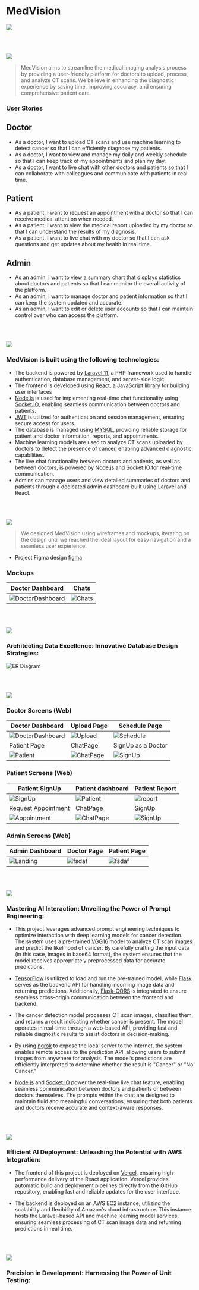 # MedVision

<img src="./readme/title1.svg"/>

<br><br>

<!-- project philosophy -->
<img src="./readme/title2.svg"/>

> MedVision aims to streamline the medical imaging analysis process by providing a user-friendly platform for doctors to upload, process, and analyze CT scans. We believe in enhancing the diagnostic experience by saving time, improving accuracy, and ensuring comprehensive patient care.


### User Stories

## Doctor
 
- As a doctor, I want to upload CT scans and use machine learning to detect cancer so that I can efficiently diagnose my patients.
- As a doctor, I want to view and manage my daily and weekly schedule so that I can keep track of my appointments and plan my day.
- As a doctor, I want to live chat with other doctors and patients so that I can collaborate with colleagues and communicate with patients in real time.

## Patient

- As a patient, I want to request an appointment with a doctor so that I can receive medical attention when needed.
- As a patient, I want to view the medical report uploaded by my doctor so that I can understand the results of my diagnosis.
- As a patient, I want to live chat with my doctor so that I can ask questions and get updates about my health in real time.

## Admin

- As an admin, I want to view a summary chart that displays statistics about doctors and patients so that I can monitor the overall activity of the platform.
- As an admin, I want to manage doctor and patient information so that I can keep the system updated and accurate.
- As an admin, I want to edit or delete user accounts so that I can maintain control over who can access the platform.

<br><br>

<!-- Tech stack -->
<img src="./readme/title3.svg"/>

### MedVision is built using the following technologies:

- The backend is powered by [Laravel 11](https://laravel.com/), a PHP framework used to handle authentication, database management, and server-side logic.
- The frontend is developed using [React](https://reactjs.org/), a JavaScript library for building user interfaces
- [Node.js](https://nodejs.org/en) is used for implementing real-time chat functionality using [Socket.IO](https://socket.io/), enabling seamless communication between doctors and patients.
- [JWT](https://jwt.io/) is utilized for authentication and session management, ensuring secure access for users.
- The database is managed using [MYSQL](https://www.mysql.com/), providing reliable storage for patient and doctor information, reports, and appointments.
- Machine learning models are used to analyze CT scans uploaded by doctors to detect the presence of cancer, enabling advanced diagnostic capabilities.
- The live chat functionality between doctors and patients, as well as between doctors, is powered by [Node.js](https://nodejs.org/en) and [Socket.IO](https://socket.io/) for real-time communication.
- Admins can manage users and view detailed summaries of doctors and patients through a dedicated admin dashboard built using Laravel and React.

<br><br>

<!-- UI UX -->
<img src="./readme/title4.svg"/>

> We designed MedVision using wireframes and mockups, iterating on the design until we reached the ideal layout for easy navigation and a seamless user experience.

- Project Figma design [figma](https://www.figma.com/design/aw2wDNWy383Ls7W9jvHdln/MedVision?node-id=0-1&node-type=canvas&t=CsQl6SbJJCzoHXqu-0)

### Mockups

| Doctor Dashboard                                    | Chats                            |
| --------------------------------------------------- | ----------------------------------------- | 
| ![DoctorDashboard](./readme/assets/doctorDashboard.png) | ![Chats](./readme/assets/Chats.png) |

<br><br>

<!-- Database Design -->
<img src="./readme/title5.svg"/>

###  Architecting Data Excellence: Innovative Database Design Strategies:

![ER Diagram](./readme/assets/db.png)

<br><br>

<!-- Implementation -->
<img src="./readme/title6.svg"/>

### Doctor Screens (Web)

| Doctor Dashboard                               | Upload Page                            | Schedule Page                            |
| ------------------------------------------- | ----------------------------------------- | ----------------------------------------- |
| ![DoctorDashboard](./readme/assets/download.gif)       | ![Upload](./readme/assets/Upload.gif) | ![Schedule](./readme/assets/Schdule.png) |
| Patient Page                                | ChatPage                            | SignUp as a Doctor                          |
| ![Patient](./readme/assets/PatientPage.png) | ![ChatPage](./readme/assets/Chat.jpg) | ![SignUp](./readme/assets/SignUpDoctor.png)   |


### Patient Screens (Web)

| Patient SignUp                               | Patient dashboard                             | Patient Report                        |
| ------------------------------------------- | ----------------------------------------- | ----------------------------------------- |
| ![SignUp](./readme/assets/SignUpPatient.png) | ![Patient](./readme/assets/PatientDashboard.png) | ![report](./readme/assets/PatientReport.png) |
| Request Appointment                               | ChatPage                            | SignUp                          |
| ![Appointment](./readme/assets/RequestApp.gif) | ![ChatPage](./readme/assets/Messages.png) | ![SignUp](./readme/assets/SignUp.png)   |


### Admin Screens (Web)

| Admin Dashboard                               | Doctor Page                              | Patient Page                        |
| ------------------------------------------ | --------------------------------------------- | ------------------------------------------ |
| ![Landing](./readme/assets/AdminDashboard.png) | ![fsdaf](./readme/assets/doctors.png) | ![fsdaf](./readme/assets/Patients.png) |

<br><br>


<!-- Prompt Engineering -->
<img src="./readme/title7.svg"/>

###  Mastering AI Interaction: Unveiling the Power of Prompt Engineering:


- This project leverages advanced prompt engineering techniques to optimize interaction with deep learning models for cancer detection. The system uses a pre-trained [VGG16](https://www.geeksforgeeks.org/vgg-16-cnn-model/) model to analyze CT scan images and predict the likelihood of cancer. By carefully crafting the input data (in this case, images in base64 format), the system ensures that the model receives appropriately preprocessed data for accurate predictions.

- [TensorFlow](https://www.tensorflow.org/) is utilized to load and run the pre-trained model, while [Flask](https://flask.palletsprojects.com/en/3.0.x/) serves as the backend API for handling incoming image data and returning predictions. Additionally, [Flask-CORS](https://pypi.org/project/Flask-Cors/) is integrated to ensure seamless cross-origin communication between the frontend and backend.

- The cancer detection model processes CT scan images, classifies them, and returns a result indicating whether cancer is present. The model operates in real-time through a web-based API, providing fast and reliable diagnostic results to assist doctors in decision-making.

- By using [ngrok](https://ngrok.com/) to expose the local server to the internet, the system enables remote access to the prediction API, allowing users to submit images from anywhere for analysis. The model’s predictions are efficiently interpreted to determine whether the result is "Cancer" or "No Cancer."

- [Node.js](https://nodejs.org/en) and [Socket.IO](https://socket.io/) power the real-time live chat feature, enabling seamless communication between doctors and patients or between doctors themselves. The prompts within the chat are designed to maintain fluid and meaningful conversations, ensuring that both patients and doctors receive accurate and context-aware responses.

<br><br>

<!-- AWS Deployment -->
<img src="./readme/title8.svg"/>

###  Efficient AI Deployment: Unleashing the Potential with AWS Integration:

- The frontend of this project is deployed on [Vercel](https://vercel.com/), ensuring high-performance delivery of the React application. Vercel provides automatic build and deployment pipelines directly from the GitHub repository, enabling fast and reliable updates for the user interface.

- The backend is deployed on an AWS EC2 instance, utilizing the scalability and flexibility of Amazon's cloud infrastructure. This instance hosts the Laravel-based API and machine learning model services, ensuring seamless processing of CT scan image data and returning predictions in real time.

<br><br>

<!-- Unit Testing -->
<img src="./readme/title9.svg"/>

###  Precision in Development: Harnessing the Power of Unit Testing: